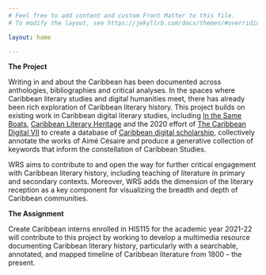 ```yaml
---
# Feel free to add content and custom Front Matter to this file.
# To modify the layout, see https://jekyllrb.com/docs/themes/#overriding-theme-defaults

layout: home

---
```


__The Project__


Writing in and about the Caribbean has been documented across anthologies, bibliographies and critical analyses. In the spaces where Caribbean literary studies and digital humanities meet, there has already been rich exploration of Caribbean literary history. This project builds on existing work in Caribbean digital literary studies, including [In the Same Boats][1], [Caribbean Literary Heritage][2] and the 2020 effort of [The Caribbean Digital VII][3] to create a database of [Caribbean digital scholarship][4], collectively annotate the works of Aimé Césaire and produce a generative collection of keywords that inform the constellation of Caribbean Studies.

WRS aims to contribute to and open the way for further critical engagement with Caribbean literary history, including teaching of literature in primary and secondary contexts.  Moreover, WRS adds the dimension of the literary reception as a key component for visualizing the breadth and depth of Caribbean communities.



__The Assignment__


Create Caribbean interns enrolled in HIS115 for the academic year 2021-22 will contribute to this project by working to develop a multimedia resource documenting Caribbean literary history, particularly with a searchable, annotated, and mapped timeline of Caribbean literature from 1800 – the present.

[1]: https://sameboats.org/ "In the Same Boats"
[2]: https://www.caribbeanliteraryheritage.com/ "Caribbean Literary Heritage"
[3]: http://caribbeandigitalnyc.net/2020/ "TCDVII"
[4]: https://caribbeandigitalnyc.net/caridischo/ "Directory of Caribbean Digital Scholarship"

